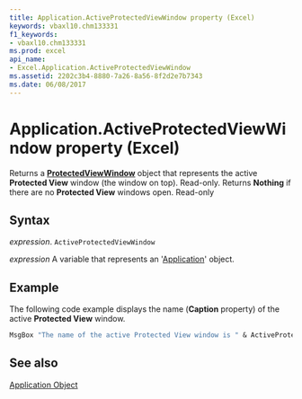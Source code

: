 ```yaml
---
title: Application.ActiveProtectedViewWindow property (Excel)
keywords: vbaxl10.chm133331
f1_keywords:
- vbaxl10.chm133331
ms.prod: excel
api_name:
- Excel.Application.ActiveProtectedViewWindow
ms.assetid: 2202c3b4-8880-7a26-8a56-8f2d2e7b7343
ms.date: 06/08/2017
---
```



# Application.ActiveProtectedViewWindow property (Excel)

Returns a  **[ProtectedViewWindow](Excel.ProtectedViewWindow.md)** object that represents the active **Protected View** window (the window on top). Read-only. Returns **Nothing** if there are no **Protected View** windows open. Read-only


## Syntax

_expression_. `ActiveProtectedViewWindow`

_expression_ A variable that represents an '[Application](Excel.Application(object).md)' object.


## Example

The following code example displays the name (**Caption** property) of the active **Protected View** window.


```vb
MsgBox "The name of the active Protected View window is " & ActiveProtectedWindow.Caption
```


## See also


[Application Object](Excel.Application(object).md)

